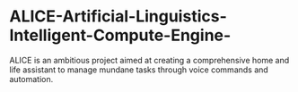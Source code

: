# ALICE-Artificial-Linguistics-Intelligent-Compute-Engine-
ALICE is an ambitious project aimed at creating a comprehensive home and life assistant to manage mundane tasks through voice commands and automation. 
